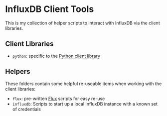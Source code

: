 # InfluxDB Client Tools

This is my collection of helper scripts to interact with InfluxDB via the
client libraries.

## Client Libraries

* `python`: specific to the [Python client library](https://github.com/influxdata/influxdb-client-python)

## Helpers

These folders contain some helpful re-useable items when working with the
client libraries:

* `flux`: pre-written [Flux](https://docs.influxdata.com/flux/v0.x/) scripts
  for easy re-use
* `influxdb`: Scripts to start up a local InfluxDB instance with a known set
  of credentials
